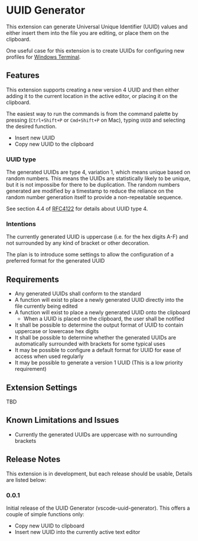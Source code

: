 # UUID Generator

This extension can generate Universal Unique Identifier (UUID) values and either insert them into the file you are editing, or place them on the clipboard.

One useful case for this extension is to create UUIDs for configuring new profiles for [Windows Terminal](https://docs.microsoft.com/en-us/windows/terminal/).

## Features

This extension supports creating a new version 4 UUID and then either adding it to the current location in the active editor, or placing it on the clipboard.

The easiest way to run the commands is from the command palette by pressing (`Ctrl+Shift+P` or `Cmd+Shift+P` on Mac), typing `UUID` and selecting the desired function.
* Insert new UUID
* Copy new UUID to the clipboard

### UUID type
The generated UUIDs are type 4, variation 1, which means unique based on random numbers. This means the UUIDs are statistically likely to be unique, but it is not impossibe for there to be duplication. The random numbers generated are modified by a timestamp to reduce the reliance on the random number generation itself to provide a non-repeatable sequence.

See section 4.4 of [RFC4122](https://www.ietf.org/rfc/rfc4122.txt) for details about UUID type 4.

### Intentions
The currently generated UUID is uppercase (i.e. for the hex digits A-F) and not surrounded by any kind of bracket or other decoration.

The plan is to introduce some settings to allow the configuration of a preferred format for the generated UUID

## Requirements

* Any generated UUIDs shall conform to the standard
* A function will exist to place a newly generated UUID directly into the file currently being edited
* A function will exist to place a newly generated UUID onto the clipboard
    * When a UUID is placed on the clipboard, the user shall be notified
* It shall be possible to determine the output format of UUID to contain uppercase or lowercase hex digits 
* It shall be possible to determine whether the generated UUIDs are automatically surrounded with brackets for some typical uses
* It may be possible to configure a default format for UUID for ease of access when used regularly
* It may be possible to generate a version 1 UUID (This is a low priority requirement)

## Extension Settings

TBD

## Known Limitations and Issues

* Currently the generated UUIDs are uppercase with no surrounding brackets

## Release Notes

This extension is in development, but each release should be usable, Details are listed below:

### 0.0.1

Initial release of the UUID Generator (vscode-uuid-generator). This offers a couple of simple functions only:
* Copy new UUID to clipboard
* Insert new UUID into the currently active text editor

